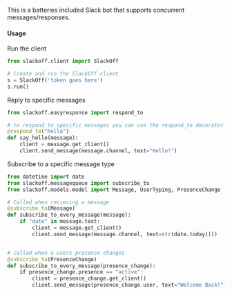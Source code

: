 This is a batteries included Slack bot that supports concurrent messages/responses.

#### Usage
Run the client
```python
from slackoff.client import SlackOff

# Create and run the SlackOff client
s = SlackOff('token goes here')
s.run()

```

Reply to specific messages
```python
from slackoff.easyresponse import respond_to

# to respond to specific messages you can use the respond_to decorator
@respond_to("hello")
def say_hello(message):
    client = message.get_client()
    client.send_message(message.channel, text="Hello!")
```

Subscribe to a specific message type
```python
from datetime import date
from slackoff.messagequeue import subscribe_to
from slackoff.models.model import Message, UserTyping, PresenceChange

# Called when recieving a message
@subscribe_to(Message)
def subscribe_to_every_message(message):
    if "date" in message.text:
        client = message.get_client()
        client.send_message(message.channel, text=str(date.today()))


# called when a users presence changes  
@subscribe_to(PresenceChange)
def subscribe_to_every_message(presence_change):
    if presence_change.presence == "active":
        client = presence_change.get_client()
        client.send_message(presence_change.user, text="Welcome Back!")
```
